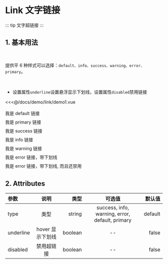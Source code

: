 # Link 文字链接

::: tip
文字超链接
:::

## 1. 基本用法

<br>

提供平 6 种样式可以选择：`default、info、success、warning、error、primary`。

<br>

-   设置属性`underline`设置悬浮显示下划线，设置属性`disabled`禁用链接

<demo>
<div slot="code">

<<<@/docs/demo/link/demo1.vue

</div>
<div slot="comp" class="link-demo">
    <Link>我是 default 链接</Link>
    <div>
        <Link type="primary">我是 primary 链接</Link>
    </div>
    <div>
        <Link type="success">我是 success 链接</Link>
    </div>
    <div>
        <Link type="info">我是 info 链接</Link>
    </div>
    <div>
        <Link type="warning">我是 warning 链接</Link>
    </div>
    <div>
        <Link type="error" underline>我是 error 链接，带下划线</Link>
    </div>
    <div>
        <Link type="error" underline disabled>我是 error 链接，带下划线, 而且还禁用</Link>
    </div>
</div>
</demo>

## 2. Attributes

| 参数      |       说明       |    类型 |                     可选值                      |  默认值 |
| :-------- | :--------------: | ------: | :---------------------------------------------: | ------: |
| type      |       类型       |  string | success, info, warning, error, default, primary | default |
| underline | hover 显示下划线 | boolean |                       --                        |   false |
| disabled  |    禁用超链接    | boolean |                       --                        |   false |

<style scoped>
.link-demo {
    line-height: 2em;
    font-size: 14px;
}
</style>
